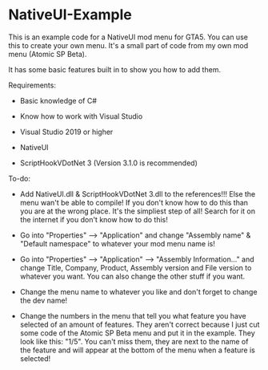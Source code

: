 # NativeUI-Example
This is an example code for a NativeUI mod menu for GTA5. You can use this to create your own menu.
It's a small part of code from my own mod menu (Atomic SP Beta).

It has some basic features built in to show you how to add them.







Requirements:

- Basic knowledge of C#

- Know how to work with Visual Studio

- Visual Studio 2019 or higher

- NativeUI

- ScriptHookVDotNet 3 (Version 3.1.0 is recommended)

To-do:

- Add NativeUI.dll & ScriptHookVDotNet 3.dll to the references!!! Else the menu wan't be able to compile!
  If you don't know how to do this than you are at the wrong place. It's the simpliest step of all!
  Search for it on the internet if you don't know how to do this!
  
- Go into "Properties" --> "Application" and change "Assembly name" & "Default namespace" to whatever your
  mod menu name is!
  
- Go into "Properties" --> "Application" --> "Assembly Information..." and change Title, Company, Product,
  Assembly version and File version to whatever you want. You can also change the other stuff if you want.

- Change the menu name to whatever you like and don't forget to change the dev name!

- Change the numbers in the menu that tell you what feature you have selected of an amount of features.
  They aren't correct because I just cut some code of the Atomic SP Beta menu and put it in the example.
  They look like this: "1/5". You can't miss them, they are next to the name of the feature and will appear
  at the bottom of the menu when a feature is selected!
